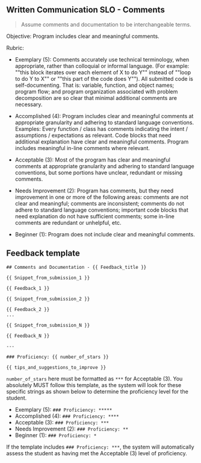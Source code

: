 ## Written Communication SLO - Comments

> Assume comments and documentation to be interchangeable terms.

Objective: Program includes clear and meaningful comments.

Rubric:

- Exemplary (5): Comments accurately use technical terminology, when appropriate, rather than colloquial or informal language. (For example: ""this block iterates over each element of X to do Y"" instead of ""loop to do Y to X"" or ""this part of the code does Y""). All submitted code is self-documenting. That is: variable, function, and object names; program flow; and program organization associated with problem decomposition are so clear that minimal additional comments are necessary.

- Accomplished (4): Program includes clear and meaningful comments at appropriate granularity and adhering to standard language conventions. Examples: Every function / class has comments indicating the intent / assumptions / expectations as relevant. Code blocks that need additional explanation have clear and meaningful comments. Program includes meaningful in-line comments where relevant.

- Acceptable (3): Most of the program has clear and meaningful comments at appropriate granularity and adhering to standard language conventions, but some portions have unclear, redundant or missing comments.

- Needs Improvement (2): Program has comments, but they need improvement in one or more of the following areas: comments are not clear and meaningful; comments are inconsistent; comments do not adhere to standard language conventions; important code blocks that need explanation do not have sufficient comments; some in-line comments are redundant or unhelpful, etc.

- Beginner (1): Program does not include clear and meaningful comments.

## Feedback template

```template
## Comments and Documentation - {{ Feedback_title }}

{{ Snippet_from_submission_1 }}

{{ Feedback_1 }}

{{ Snippet_from_submission_2 }}

{{ Feedback_2 }}
...

{{ Snippet_from_submission_N }}

{{ Feedback_N }}

---

### Proficiency: {{ number_of_stars }}

{{ tips_and_suggestions_to_improve }}
```

`number_of_stars` here must be formatted as `***` for Acceptable (3). You absolutely MUST follow this template, as the system will look for these specific strings as shown below to determine the proficiency level for the student.

- Exemplary (5): `### Proficiency: *****`
- Accomplished (4): `### Proficiency: ****`
- Acceptable (3): `### Proficiency: ***`
- Needs Improvement (2): `### Proficiency: **`
- Beginner (1): `### Proficiency: *`

If the template includes `### Proficiency: ***`, the system will automatically assess the student as having met the Acceptable (3) level of proficiency.
